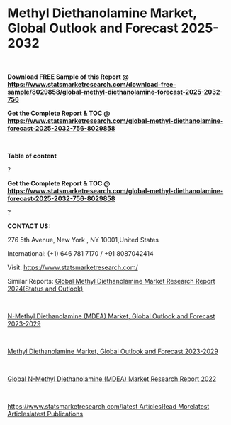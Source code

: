 <h1>Methyl Diethanolamine Market, Global Outlook and Forecast 2025-2032</h1><br/><p><strong>Download FREE Sample of this Report @ <a href="https://www.statsmarketresearch.com/download-free-sample/8029858/global-methyl-diethanolamine-forecast-2025-2032-756">https://www.statsmarketresearch.com/download-free-sample/8029858/global-methyl-diethanolamine-forecast-2025-2032-756</a></strong></p>
 
 
 
 <div><b>Get the Complete Report & TOC @ <a href="https://www.statsmarketresearch.com/global-methyl-diethanolamine-forecast-2025-2032-756-8029858">https://www.statsmarketresearch.com/global-methyl-diethanolamine-forecast-2025-2032-756-8029858</a></b></div>
 
 
 
 <p><br />
 
 <b>Table of content</b></p>
 
 
 
 <p>? </p>
 
 
 
 <div><b>Get the Complete Report & TOC @ <a href="https://www.statsmarketresearch.com/global-methyl-diethanolamine-forecast-2025-2032-756-8029858">https://www.statsmarketresearch.com/global-methyl-diethanolamine-forecast-2025-2032-756-8029858</a></b></div>
 
 
 
 <p>? </p>
 
 
 
 <p><b>CONTACT US:</b><br />
 
 276 5th Avenue, New York , NY 10001,United States<br />
 
 International: (+1) 646 781 7170 / +91 8087042414<br />
 
 Visit: <a href="https://www.statsmarketresearch.com/">https://www.statsmarketresearch.com/</a><br />
 
 Similar Reports: <a href="https://www.statsmarketresearch.com/global-methyl-diethanolamine-forecast-2025-2032-756-8029858">Global Methyl Diethanolamine Market Research Report 2024(Status and Outlook)</a><br />
 
 <br />
 
 <a href="https://www.statsmarketresearch.com/global-methyl-diethanolamine-forecast-2025-2032-756-8029858">N-Methyl Diethanolamine (MDEA) Market, Global Outlook and Forecast 2023-2029</a><br />
 
 <br />
 
 <a href="https://www.statsmarketresearch.com/global-methyl-diethanolamine-forecast-2025-2032-756-8029858">Methyl Diethanolamine Market, Global Outlook and Forecast 2023-2029</a><br />
 
 <br />
 
 <a href="https://www.statsmarketresearch.com/global-methyl-diethanolamine-forecast-2025-2032-756-8029858">Global N-Methyl Diethanolamine (MDEA) Market Research Report 2022</a><br />
 
 <br />
 
 <a href="https://gyeongbokgung.com">https://www.statsmarketresearch.com/</a><a href="https://hallyeomaritime.com">latest Articles</a><a href="https://jingwansa.com">Read More</a><a href="https://nguoiviet.jp/">latest Articles</a><a href="https://www.intelmarketresearch.com/">latest Publications</a></p>